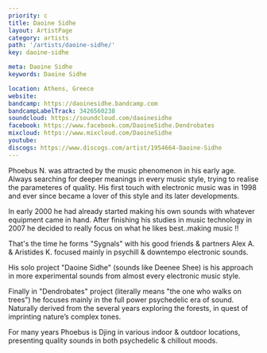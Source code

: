 ```yaml
---
priority: c
title: Daoine Sidhe
layout: ArtistPage
category: artists
path: '/artists/daoine-sidhe/'
key: daoine-sidhe

meta: Daoine Sidhe
keywords: Daoine Sidhe

location: Athens, Greece
website: 
bandcamp: https://daoinesidhe.bandcamp.com
bandcampLabelTrack: 3426560238
soundcloud: https://soundcloud.com/daoinesidhe
facebook: https://www.facebook.com/DaoineSidhe.Dendrobates
mixcloud: https://www.mixcloud.com/DaoineSidhe
youtube: 
discogs: https://www.discogs.com/artist/1954664-Daoine-Sidhe
---
```


Phoebus N. was attracted by the music phenomenon in his early age. Always searching for deeper meanings in every music style, trying to realise the parameteres of quality. 
His first touch with electronic music was in 1998 and ever since became a lover of this style and its later developments.

In early 2000 he had already started making his own sounds with whatever equipment came in hand. After finishing his studies in music technology in 2007 he decided to really focus on what he likes best..making music !!

That's the time he forms "Sygnals" with his good friends & partners Alex A. & Aristides K. focused mainly in psychill & downtempo electronic sounds.

His solo project "Daoine Sidhe" (sounds like Deenee Shee) is his approach in more experimental sounds from almost every electronic music style.

Finally in "Dendrobates" project (literally means "the one who walks on trees") he focuses mainly in the full power psychedelic era of sound. Naturally derived from the several years exploring the forests, in quest of imprinting nature’s complex tones.

For many years Phoebus is Djing in various indoor & outdoor locations, presenting quality sounds in both psychedelic & chillout moods.
